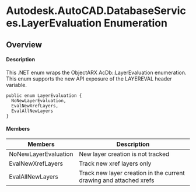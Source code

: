 # Autodesk.AutoCAD.DatabaseServices.LayerEvaluation Enumeration

## Overview

#### Description
This .NET enum wraps the ObjectARX AcDb::LayerEvaluation enumeration. 
This enum supports the new API exposure of the LAYEREVAL header variable.
```text
public enum LayerEvaluation {
  NoNewLayerEvaluation,
  EvalNewXrefLayers,
  EvalAllNewLayers
}
```

#### Members

| Members | Description |
| --- | --- |
| NoNewLayerEvaluation | New layer creation is not tracked |
| EvalNewXrefLayers | Track new xref layers only |
| EvalAllNewLayers | Track new layer creation in the current drawing and attached xrefs |